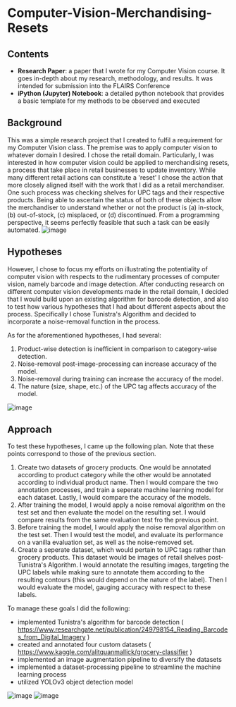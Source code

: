# Computer-Vision-Merchandising-Resets

## Contents
* **Research Paper**: a paper that I wrote for my Computer Vision course. It goes in-depth about my research, methodology, and results. It was intended for submission into the FLAIRS Conference
* **iPython (Jupyter) Notebook**: a detailed python notebook that provides a basic template for my methods to be observed and executed

## Background
This was a simple research project that I created to fulfil a requirement for my Computer Vision class. The premise was to apply computer vision to whatever domain I desired. I chose the retail domain. Particularly, I was interested in how computer vision could be applied to merchandising resets, a process that take place in retail businesses to update inventory. While many different retail actions can constitute a 'reset' I chose the action that more closely aligned itself with the work that I did as a retail merchandiser. 
One such process was checking shelves for UPC tags and their respective products. Being able to ascertain the status of both of these objects allow the merchandiser to understand whether or not the product is (a) in-stock, (b) out-of-stock, (c) misplaced, or (d) discontinued. From a programming perspective, it seems perfectly feasible that such a task can be easily automated.
![image](https://user-images.githubusercontent.com/23637814/110266807-9bbdfa80-7f8c-11eb-88f1-9681ea88d698.png)


## Hypotheses
However, I chose to focus my efforts on illustrating the potentiality of computer vision with respects to the rudimentary processes of computer vision, namely barcode and image detection. After conducting research on different computer vision developments made in the retail domain, I decided that I would build upon an existing algorithm for barcode detection, and also to test how various hypotheses that I had about different aspects about the process. Specifically I chose Tunistra's Algorithm and decided to incorporate a noise-removal function in the process.

As for the aforementioned hypotheses, I had several:

1) Product-wise detection is inefficient in comparison to category-wise detection.
2) Noise-removal post-image-processing can increase accuracy of the model.
3) Noise-removal during training can increase the accuracy of the model.
4) The nature (size, shape, etc.) of the UPC tag affects accuracy of the model.

![image](https://user-images.githubusercontent.com/23637814/110266840-ac6e7080-7f8c-11eb-81e7-001574a95abb.png)


## Approach
To test these hypotheses, I came up the following plan. Note that these points correspond to those of the previous section.

1) Create two datasets of grocery products. One would be annotated according to product category while the other would be annotated according to individual product name. Then I would compare the two annotation processes, and train a seperate machine learning model for each dataset. Lastly, I would compare the accuracy of the models.
2) After training the model, I would apply a noise removal algorithm on the test set and then evaluate the model on the resulting set. I would compare results from the same evaluation test fro the previous point.
3) Before training the model, I would apply the noise removal algorithm on the test set. Then I would test the model, and evaluate its performance on a vanilla evaluation set, as well as the noise-removed set.
4) Create a seperate dataset, which would pertain to UPC tags rather than grocery products. This dataset would be images of retail shelves post-Tunistra's Algorithm. I would annotate the resulting images, targeting the UPC labels while making sure to annotate them according to the resulting contours (this would depend on the nature of the label). Then I would evaluate the model, gauging accuracy with respect to these labels.

To manage these goals I did the following:
* implemented Tunistra's algorithm for barcode detection ( https://www.researchgate.net/publication/249798154_Reading_Barcodes_from_Digital_Imagery )
* created and annotated four custom datasets ( https://www.kaggle.com/alitquanmallick/grocery-classifier )
* implemented an image augmentation pipeline to diversify the datasets
* implemented a dataset-processing pipeline to streamline the machine learning process
* utilized YOLOv3 object detection model

![image](https://user-images.githubusercontent.com/23637814/110266700-5e596d00-7f8c-11eb-9b14-eb309a51fc0b.png)
![image](https://user-images.githubusercontent.com/23637814/110266748-792be180-7f8c-11eb-9a06-441fec4bac5a.png)

